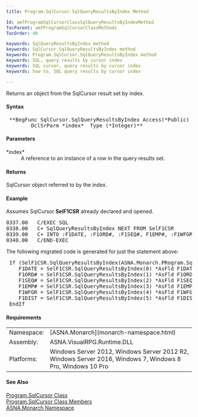 ```yaml
---
title: Program.SqlCursor.SqlQueryResultsByIndex Method

Id: amfProgramSqlCursorClassSqlQueryResultsByIndexMethod
TocParent: amfProgramSqlCursorClassMethods
TocOrder: 40

keywords: SqlQueryResultsByIndex method
keywords: SqlCursor.SqlQueryResultsByIndex method
keywords: Program.SqlCursor.SqlQueryResultsByIndex method
keywords: SQL, query results by cursor index
keywords: SQL cursor, query results by cursor index
keywords: how to, SQL query results by cursor index

---
```


Returns an object from the SqlCursor result set by index.

#### Syntax
<pre class="syntax"> **BegFunc SqlCursor.SqlQueryResultsByIndex Access(*Public) Type(Object)
        DclSrParm *index*  Type (*Integer)**       </pre>

#### Parameters
<dl>
        <dt>
 *index* 
        </dt>
        <dd>A reference to an instance of a row in the query
        results set.</dd>
</dl>

#### Returns
SqlCursor object referred to by the index.

#### Example
Assumes SqlCursor **SelF1CSR** already declared and opened.
<pre class="libCScode">
0337.00   C/EXEC SQL
0338.00   C+ SqlQueryResultsByIndex NEXT FROM SelF1CSR
0339.00   C+ INTO :F1DATE, :F1ORD#, :F1SEQ#, F1EMP#, :F1WFGR, :F1DIST
0340.00   C/END-EXEC</pre>

The following migrated code is generated for just the statement above:
<pre class="syntax"> If (SelF1CSR.SqlQueryResultsByIndex(ASNA.Monarch.PRogram.SqlCursor.SqlQueryResultsByIndexOrientations.Next) )
    F1DATE = SelF1CSR.SqlQueryResultsByIndex(0) *AsFld F1DATE
    F1ORD# = SelF1CSR.SqlQueryResultsByIndex(1) *AsFld F1ORD#
    F1SEQ# = SelF1CSR.SqlQueryResultsByIndex(2) *AsFld F1SEQ#
    F1EMP# = SelF1CSR.SqlQueryResultsByIndex(3) *AsFld F1EMP#
    F1WFGR = SelF1CSR.SqlQueryResultsByIndex(4) *AsFld F1WFGR
    F1DIST = SelF1CSR.SqlQueryResultsByIndex(5) *AsFld F1DIST
 EndIf </pre>

#### Requirements
<table class="dttable" cellspacing="0" cellpadding="4" width="60%">
           <colgroup>
            <col width="15%" style="font-weight:bold" />
            <col width="85%" />
          </colgroup>
          <tr>
            <td>Namespace:</td>
            <td>[ASNA.Monarch](monarch-namespace.html)</td>
          </tr>
          <tr>
            <td>Assembly:</td>
            <td>ASNA.VisualRPG.Runtime.DLL</td>
          </tr>
         <tr>
            <td>Platforms:</td>
            <td> Windows Server 2012, Windows Server 2012 R2, Windows Server 2016, Windows 7, Windows 8 Pro, Windows 10 Pro</td>
         </tr>
</table>

<!-- end -->

#### See Also
[ Program.SqlCursor Class](program-sql-cursor-class.html) <br /> [ Program.SqlCursor Class Members](program-sql-cursor-class-members.html) <br /> [ASNA.Monarch Namespace](monarch-namespace.html) 
